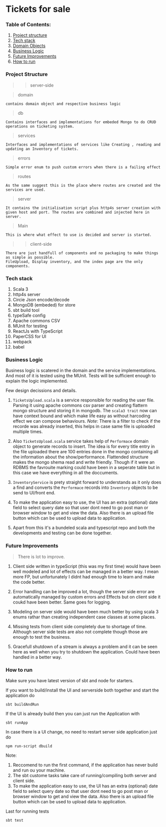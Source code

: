 # Tickets for sale

### Table of Contents:
1.  [Project structure](#project-structure)
2.  [Tech stack](#tech-stack)
3.  [Domain Objects](#domain-objects)
4.  [Business Logic](#business-logic)
5.  [Future Improvements](#future-improvements)
6.  [How to run](#hot-to-run)



### Project Structure

>> server-side
    
> domain
``` 
contains domain object and respective business logic
```
> db
```
Contains interfaces and implementations for embeded Mongo to do CRUD operations on ticketing system.
```
> services
```
Interfaces and implementations of services like Creating , reading and updating an Inventory of tickets.
```
> errors
```
Simple error enum to push custom errors when there is a failing effect
```
> routes
```
As the same suggest this is the place where routes are created and the services are used.
```
> server
```
It contains the initialisation script plus http4s server creation with given host and port. The routes are combined and injected here in server.
```
> Main
```
This is where what effect to use is decided and server is started.
```

>> client-side

```
There are just handfull of components and no packaging to make things as simple as possible.
FileUpload, Display inventory, and the index page are the only components.
```

### Tech stack

1. Scala 3
2. http4s server
3. Circie Json encode/decode
4. MongoDB (embeded) for store
5. sbt build tool
6. typeSafe config
7. Apache commons CSV
8. MUnit for testing
10. ReactJs with TypeScript
11. PaperCSS for UI
12. webpack 
11. babel

### Business Logic

Business logic is scatered in the domain and the service implementations. And most of it is tested using the MUnit. Tests will be sufficient enough to explain the logic implemented.

Few design decissions and details.

1. `TicketsUpload.scala` is a service responsible for reading the user file. Parsing it using apache commons csv parser and creating flattern mongo structure and storing it in mongodb. The `scala3 trait` now can have context bound and which make life easy as without harcoding effect we can compose behaviours. *Note*: There is a filter to check if the recorde was already inserted, this helps in case same file is uploaded multiple times.

2. Also `TicketsUpload.scala` service takes help of `Performace` domain object to generate records to insert. The idea is for every title entry in the file uploaded there are 100 entries done in the mongo containing all the information about the show/performance. Flattended structure makes the mongo shema read and write friendly. Though if it were an RDBMS the favrouite marking could have been in a seperate table but in this case we have everything in all the doccuments.

3. `InventoryService` is prety straight forward to understands as it only does a find and converts the `Performace` records into `Inventory` objects to be send to UI/front end.

4. To make the application easy to use, the UI has an extra (optional) date field to select query date so that user dont need to go post man or browser window to get and view the data. Also there is an upload file button which can be used to upload data to application.

5. Apart from this it's a bundeled scala and typescript repo and both the developments and testing can be done together.



### Future Improvements
> There is lot to improve.

1. Client side written in typeScript (this was my first time) would have been well modeled and lot of effects can be managed in a better way. I mean more FP, but unfortunately I didnt had enough time to learn and make the code better.

2. Error handling can be improved a lot, though the server side error are automatically managed by custom errors and Effects but on client side it coukd have been better. Same goes for logging.

3. Modeling on server side would have been much better by using scala 3 enums rathar than creating independent case classes at some places.

4. Missing tests from client side completely due to shortage of time. Although server side tests are also not complete though those are enough to test the business.

5. Gracefull shutdown of a stream is always a problem and it can be seen here as well when you try to shutdown the application. Could have been handled in a better way.

### How to run

Make sure you have latest version of sbt and node for starters.

If you want to build/install the UI and serverside both together and start the application do
```
sbt buildAndRun
```

If the UI is already build then you can just run the  Application with
```
sbt runApp
```

In case there is a UI change, no need to restart server side application just do 
```
npm run-script dbuild 
```


Note: 
1. Reccomend to run the first command, if the application has never build and run ou your machine.
2. The sbt custome tasks take care of running/compiling both server and client side.
3. To make the application easy to use, the UI has an extra (optional) date field to select query date so that user dont need to go post man or browser window to get and view the data. Also there is an upload file button which can be used to upload data to application.

Last for running tests
```
sbt test
```

